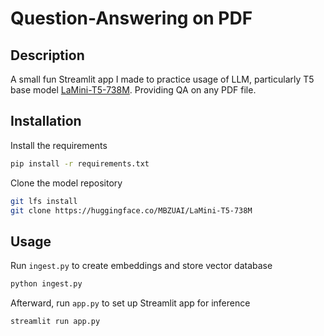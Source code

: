 # Question-Answering on PDF

## Description
A small fun Streamlit app I made to practice usage of LLM, particularly T5 base model [LaMini-T5-738M](https://huggingface.co/MBZUAI/LaMini-T5-738M). Providing QA on any PDF file.

## Installation
Install the requirements
```bash
pip install -r requirements.txt
```
Clone the model repository
```bash
git lfs install
git clone https://huggingface.co/MBZUAI/LaMini-T5-738M
```

## Usage
Run ```ingest.py``` to create embeddings and store vector database
```bash
python ingest.py
```
Afterward, run ```app.py``` to set up Streamlit app for inference
```bash
streamlit run app.py
```
